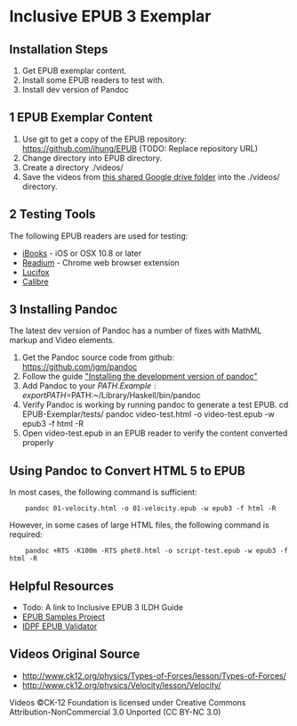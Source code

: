 Inclusive EPUB 3 Exemplar
=========================

Installation Steps
------------------
1. Get EPUB exemplar content.
2. Install some EPUB readers to test with.
3. Install dev version of Pandoc

1 EPUB Exemplar Content
------------------------------------------------

1. Use git to get a copy of the EPUB repository: https://github.com/jhung/EPUB (TODO: Replace repository URL)
2. Change directory into EPUB directory.
3. Create a directory ./videos/
4. Save the videos from [this shared Google drive folder](https://drive.google.com/folderview?id=0BxzmBMhbP3nGTXJENVZOcl9pS0E&usp=sharing) into the ./videos/ directory.

2 Testing Tools
---------------

The following EPUB readers are used for testing:

- [iBooks](http://www.apple.com/ca/ibooks/) - iOS or OSX 10.8 or later
- [Readium](http://readium.org/) - Chrome web browser extension
- [Lucifox](http://lucidor.org/lucifox/)
- [Calibre](http://calibre-ebook.com/)

3 Installing Pandoc
-------------------

The latest dev version of Pandoc has a number of fixes with MathML markup and Video elements.

1. Get the Pandoc source code from github: https://github.com/jgm/pandoc
2. Follow the guide ["Installing the development version of pandoc"](https://github.com/jgm/pandoc/wiki/Installing-the-development-version-of-pandoc)
3. Add Pandoc to your $PATH. Example:
        export PATH=$PATH:~/Library/Haskell/bin/pandoc
4. Verify Pandoc is working by running pandoc to generate a test EPUB.
        cd EPUB-Exemplar/tests/
        pandoc video-test.html -o video-test.epub -w epub3 -f html -R
5. Open video-test.epub in an EPUB reader to verify the content converted properly

Using Pandoc to Convert HTML 5 to EPUB
--------------------------------------

In most cases, the following command is sufficient:

        pandoc 01-velocity.html -o 01-velocity.epub -w epub3 -f html -R

However, in some cases of large HTML files, the following command is required:

        pandoc +RTS -K100m -RTS phet8.html -o script-test.epub -w epub3 -f html -R

Helpful Resources
-----------------

- Todo: A link to Inclusive EPUB 3 ILDH Guide
- [EPUB Samples Project](https://code.google.com/p/epub-samples/)
- [IDPF EPUB Validator](http://validator.idpf.org/)

Videos Original Source
----------------------
- http://www.ck12.org/physics/Types-of-Forces/lesson/Types-of-Forces/
- http://www.ck12.org/physics/Velocity/lesson/Velocity/

Videos ©CK-12 Foundation is licensed under Creative Commons Attribution-NonCommercial 3.0 Unported (CC BY-NC 3.0)
